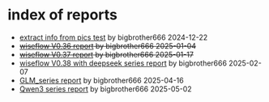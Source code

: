 # index of reports

- [extract info from pics test](./extract_info_from_pics_test_20241222_bigbrother666/README.md) by bigbrother666 2024-12-22
- ~~[wiseflow V0.36 report]() by bigbrother666 2025-01-04~~
- ~~[wiseflow V0.37 report]() by bigbrother666 2025-01-17~~
- [wiseflow V0.38 with deepseek series report](./wiseflow_report_v038_dp_bigbrother666/README.md) by bigbrother666 2025-02-07
- [GLM_series report](./wiseflow_report_v40_web/GLM_report_0416.md) by bigbrother666 2025-04-16
- [Qwen3 series report](./wiseflow_report_v40_web/Qwen3_report_0502.md) by bigbrother666 2025-05-02
